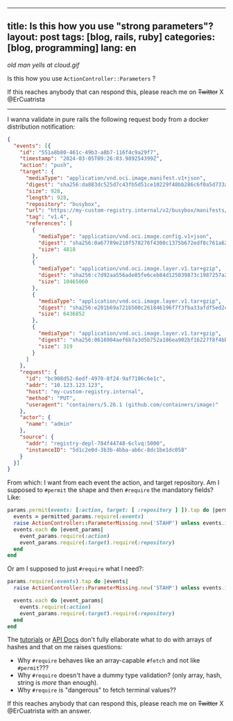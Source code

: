 

---
title: Is this how you use "strong parameters"?
layout: post
tags: [blog, rails, ruby]
categories: [blog, programming]
lang: en
---

_old man yells at cloud.gif_

Is this how you use `ActionController::Parameters` ?

If this reaches anybody that can respond this, please reach me on ~~Twitter~~ X @ErCuatrista 

---

I wanna validate in pure rails the following request body from a docker distribution notification:

```json
{
  "events": [{
    "id": "551a8b80-461c-49b3-a8b7-116f4c9a29f7",
    "timestamp": "2024-03-05T09:26:03.989254399Z",
    "action": "push",
    "target": {
      "mediaType": "application/vnd.oci.image.manifest.v1+json",
      "digest": "sha256:da883dc525d7c43fb5d51ce10229f48bb286c6f0a5d733aeaf46b4774a77a7da",
      "size": 928,
      "length": 928,
      "repository": "busybox",
      "url": "https://my-custom-registry.internal/v2/busybox/manifests/sha256:da883dc525d7c43fb5d51ce10229f48bb286c6f0a5d733aeaf46b4774a77a7da",
      "tag": "v1.4",
      "references": [
        {
          "mediaType": "application/vnd.oci.image.config.v1+json",
          "digest": "sha256:0a67789e210f578276f4300c1375b672edf8c761a62e4172797d99a7eb785e90",
          "size": 4818
        },
        {
          "mediaType": "application/vnd.oci.image.layer.v1.tar+gzip",
          "digest": "sha256:c7d92aa556ade85fe6ceb84d125039873c1987257a251ee3105a18c35077e3ed",
          "size": 10465060
        },
        {
          "mediaType": "application/vnd.oci.image.layer.v1.tar+gzip",
          "digest": "sha256:e201b69a721b500c261846196f7f3fba33afdf5ed2c52b4d885717c78d7cdae8",
          "size": 6436852
        },
        {
          "mediaType": "application/vnd.oci.image.layer.v1.tar+gzip",
          "digest": "sha256:0616904aef6b7a3d5b752a186ea902bf16227f8f4bbe01afb440c56f6d845a7f",
          "size": 319
        }
      ]
    },
    "request": {
      "id": "bc908d52-6edf-4970-8f24-9af7106c6e1c",
      "addr": "10.123.123.123",
      "host": "my-custom-registry.internal",
      "method": "PUT",
      "useragent": "containers/5.26.1 (github.com/containers/image)"
    },
    "actor": {
      "name": "admin"
    },
    "source": {
      "addr": "registry-depl-784f44748-6clvq:5000",
      "instanceID": "5d1c2e0d-3b3b-4bba-ab6c-8dc1be1dc058"
    }
  }]
}
```

From which: I want from each event the action, and target repository. Am I supposed to `#permit` the shape and then `#require` the mandatory fields? Like:

```ruby
params.permit(events: [:action, target: [ :repository ] ]).tap do |permitted_params|
  events = permitted_params.require(:events)
  raise ActionController::ParameterMissing.new('STAHP') unless events.is_a?(Array)
  events.each do |event_params|
    event_params.require(:action)
    event_params.require(:target).require(:repository)
  end
end
```

Or am I supposed to just `#require` what I need?:

```ruby
params.require(:events).tap do |events|
  raise ActionController::ParameterMissing.new('STAHP') unless events.is_a?(Array)

  events.each do |event_params|
    events.require(:action)
    event_params.require(:target).require(:repository)
  end
end
```

The [tutorials](https://guides.rubyonrails.org/action_controller_overview.html) or
[API Docs](https://api.rubyonrails.org/classes/ActionController/Parameters.html) don't fully ellaborate what to do with arrays of hashes and that on me raises questions:

- Why `#require` behaves like an array-capable `#fetch` and not like `#permit`???
- Why `#require` doesn't have a dummy type validation? (only array, hash, string is *more* than enough).
- Why `#require` is "dangerous" to fetch terminal values??

If this reaches anybody that can respond this, please reach me on ~~Twitter~~ X @ErCuatrista with an answer.
